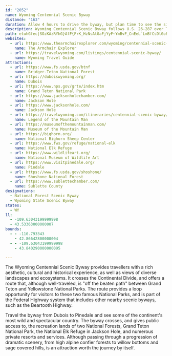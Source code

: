 ```yaml
---
id: "2052"
name: Wyoming Centennial Scenic Byway
distance: "163"
duration: Allow 4 hours to drive the byway, but plan time to see the sights along the way.
description: Wyoming Centennial Scenic Byway follows U.S. 26-287 over Togwotee Pass between Dubois and Moran Junction. The byway then follows U.S. 191-26-89 to Jackson. From Jackson, the continues on U.S. 189-191 to Pinedale.
path: etuhGfec|SOzKAzRYhG}AfF{FrK_HzNsAtGaFjYyF~YmBvF_CnEeL`LmBfCsDlGoBlE}@rCeLbc@yYrfA}Tby@kDfI{CtGuGnL}GfNw\hp@qBrEcH|QuA`EsAbEwE~Qwz@vwDcAnF_AxGi@nFe@lIUlICxEAfF`C|p@AdEO`B}@xDyAnCiAvA{LbMgInKaLhRmBjCuBxBmCxB}CdBeOrH{ThKcL`GyAlAsCrDoAjCgAnCcAxDYdBqH|w@u@fFiAnEu@|BcDlG}BnCyApAwDzBcz@hYiHrCqWzLwBjAiEnDsBpCyBzDkElL_DzGcD~DqJnJ}BlCcBxC_CtGiAlHSrFDfFzApZLtJErHeBdoADbQhApz@?|GY`MqEjgAmAlMuFlYUrBCbEdAdp@ErHGvBqFzg@sC`b@e@jFm@fEsAxGgCbJiDfJsE`LwGxM}DnGkH`K_CnEu@pBqCzLuBfGqAnCuDxGgF~J{KdWcAlCoA~D{FtRyIpUmBrE{@`BaAvAcA`AiWnOsA`A_BjB_D~F{AnBkNjJyAz@cDfAwBV}HGsCLcH`BeLdAsCdAgSnPcXtPyCzAoNxEua@pVmUxKsEdCs@z@y@~A}B`G}BzCkAn@aMlCkJ`BeHdAu@@iAAoCe@oIuDuAe@iAQmBDeB`@aFjBsF~BsBfAyAjAsB`JcAlCmAxAsElC{@v@Y`@S`@_AvDE`BBfCZ|Bj@zAxBxE~@dDLx@HlCKzBKp@eA`DoA~Au_@`^oMdMyDxF_PrWi@jAm@xBiEvYCtCPbCJl@b@fBp@xArA~AlBjArBRnRl@lBr@x@x@~@~Ah@xA`@rBFdCCzAeCh_@S`Bi@~Cy@fBiFlFaFbHoKrSq@lBStAGhA@zCd@|K?jBI~A[~Bi@rBs@rAsA`B_OlPeBhC_BpC}AjD}BvFeAbD]`BElDx@bYC~AKnAOhAYx@g@hAwAjBaBr@eCPaHCcE\aCf@qBr@{DbCyGfG{]pQ}AfAY^e@v@m@rAe@nCIvB\nMKxBWrBmF`R}BfGiAhLo@fCsAjCsGnIsClCaAVeADsEw@cAEeAPuArAaEtIsA~Ci@lB_@rBe@zIc@jCi@~Ay@nAcBjByC~AiAX{I]cGDaBPoE~@iC^kYzFyADmE_@aDL{@\yBrAw@p@yAzBeAjDsAnGiAbIO|CBzCTlDrAnI@jAGbAcAhGmAxEk@`AqDfC{@pAa@rAkAzJEpBPzB|B`KRlBFvBKfDeAhKIdBCrBrA`i@JvBfBdQ?vAErAQ~Aa@lA_BhD{NzVuCrF_JzT}Lr\o@lBuDzOcO`c@e@jAsA`CsGzJm@pAs@~Bq@fFgAdDu@fAgDnDyAdCm@rAcIpZc@jAyAxB_Ar@}S`N{B`BwBrB{dAxnAmFbHsAvBsD`HeFrK}EvKuBdEoLbW_BnEcB`Go@dD}Dh]}AvGeBdGwA`EeBfEyBrEsU|]}@dBw@fC]`BYdE?~AJtC|AtI~P`x@t@nEn@jH|@hNlIxjARnG?~ES`Gu@bKyAxI}E|R}@zDq@|D{Cj[e@`GStGFjHT|Cl@dGd@fCxAjGdMd\pAhEr@dD|@~F^tFHvCCtHKfDe@lFgBnJi@xEStDAxKIdCYnDo@pCcEfL}@tC[fBO~B?tBz@dNBlE_@`FYzAuBrHaDtIsBpEcBrC{JbMeAjBs@fBc@dB[dCIbACjDxAra@BfGQtFg@xDmA|FoGvQwBtIu@lFaBrOAvCNhBN`Ar@fBtDjFz@~Ax@`DjAzGb@fD?dBWjC[`BaJhWe@nCOdC?fG~@dJHnBIvCy@`Hw@zKQ|E?|BThGrBh\?`AEdEStB[|B{BpJQdC?fAJbBrAvKR`G_@lUYtEiAnMo@~E}Cv[YlFsBlo@a@bJ[fCaAdFmAbEcAbCuCxE{FbHmExGyD|HaCfG{AjFgCzKyA|K[vC_@rGY`MDzEN`H^hHt@fH|AxJx@`E|DtNx@rD~@tHLvBFfHi@tbAa@~Km@rH_AnHeAzGwDnO}V|_A}@lE_BdWiA|Xs@`Mu@lI_@lCc@rEyAtTUtFIrG?|JXrKZnFlCbZRlDHrJCx`@F~Df@zFlC`OTlEA`EYpDmCpQm@jFOvCLlJT|DjHnl@\lHIfF]tB_@bByA`DuGnLk@xAo@`Cm@rGIrCHfCDdB\xCd@tBr@vBbCxDbC~BrBtArEv@lUi@vHGhFj@pDz@lBl@bFvBbFjD`DtCvCfDrMjTxBxClCvCnCtCpDrCrDdC|EdCpFxB|DbAvEx@hEd@lVpB`HtA|GpClDxB|E~DxEfFhL|NlG~FxCzBlBlAjI~DbH~B|RtCzIdBdDx@zHpB`IrC`IlDxGrDzGlErFnElIzHxH~HrDlEnGnJtE`J`AdC`E|L|BrKxBzNhAhOr@zS~@zI~@nF|AlGjClHjBzCrCxCjKzG~AvAtC~CzD`GjAzB~HxKvF`HjNtOvEzHdAfChAjDx@|Eb@~FDrFo@bP?`BPpD`@rC~@nDbG`NbBdGh@~C~@zH^fHHzGE`Io@`KcB|KgFhVo@dEWdCQfGPhHRdBx@zEr@jCr@lBdAzBnBpCbN`QpHvI~H~I~IhJjN`MtK`JfIdGtIbHlKnJjOzOxNbQbG`IjGxIhTb\rCtEbGxIjFhF|DxCrBdAbE~AvGxBrGfDlAt@|CpC|H~HjG`EbFrBrDdA|B^rFZjK?lF^`IjAnIfCnBx@bFfCvEdDpLbKxC|BfCxArFxBbDt@zGp@rFL|DEpGf@xFpAtFdBxCr@lDr@fGr@xDpA|BnAzBpBlAvAjJhPfCrDvCtD~CdDbDtClNxKjCnCbCvC|E`HbHhM`D`FhClDdN`Ore@lf@xHlHnJfI|VbRjItG`e@|\jElCfIjDlDfAnvBvd@tF|@jFn@|eClU~LdDdcAb_@pl@dMrDn@rOZ~`DuAzFTnDx@j^tN|CdAlOdDtEhBdMpG`FlB~B`@lBJzOSlD^xAf@hCpAnJtFnFrDh\vZ|H`H|BxA`LfG~QpIbDnB`WtSfLvJfDbChDxAnBd@nLz@|EJbHz@bp@~NrDl@rFXlSJ`b@CA|^`@jD`A`DtSp]pBhHnBbYbDrg@TdFh@|Er@fCjArCf@x@fC|BtCxA|DnA~OdGhCj@vF^`m@?rU}@|JoBjHsBzIyCdb@mKnKuDbHwBbO_E~FyBnGoDvJyJ|DiF`JsIlGgDxa@sNrEiBpLsDdI_Dt\}KhDqAhB_ApHyGtByCfBaDfYev@jAeCtJoOnSwZ~ByChKaJfLuFfKkDtCm@|\aE|GkA`Be@tN_HrEaBlASdESzX`EhE?jEw@rEoBrE_Dv@y@dD{EnLiWlJqPfZ}b@fFgG|P{M`BsBdIsMtBwClBqB|G{D`Cq@tDe@jEQhDJzFxArF~BfGxBpGz@vKV`Kj@|Dx@`_Al_@rXzFfWhFbC]vBaAn@y@~@eBb@eB^{C~C}ZLwCOiE_@aEDeA|@yGCuRHqRs@iJOkGJmEfAgHtg@eiCl@{ArAsA|DyC~CwC`FiHpEoLbFyRx@yAxEiEdCwDpAmAfE{AzBsA|AqAfPkQtAeBnDoGnO{Ut@mBvAyDh@_CnB}LrAeExNc^nCaIrA{EhBoIxAgOr@wPjCgOf@iE?{KIwKH{Ax@yEjCgGtGiLjIcNdAeCl@sCj@oKLeAdBsFRgBYmKb@sCZ_Ah@_AlAaAtBsAbAkAh@mAX_BDsAAyAeAgKQsFDuDX_JO{FN{BrByHHmA@eBoBcTc@uGNcCRoA`B_HVaC?qDs@wD{BeHs@{E_@cX?aCJyClAaRZuHEwCe@uGBmBd@{FRgIc@eFaAaDuAmCiBmBmBmAcFqCcBaB_AeBiAqEo@qGi@eDo@sBu@aBeCyCeBcBcAiAy@wAiAsCyCiNuBuIm@yD?_Ed@sDfDqK^qBDsFa@oH@gBRsBnAkGXsCDuFuA_h@?kBP_Bv@aDz@{AjFwG|F{I~BgCdLuJxEgDlCq@`JaBvC}A~PmStCgG|@wAn@m@pFkDtBaB|AaBlAsCvFaRd@uEh@yMT{Bh@cCxAmDpMqV`DgEhEyDtGsE|DaCtD{AbEw@lc@gEhBk@vA{@~BkBz@eA`AeBjAgDr@uCh@sEnC}Yv@oChAwAvHmFxBkAnEmD|BoCvBeDlDgJtAoFx@eF|AwQ~AgUHsDUaFmAoFe@gA{MmPcAyAy@mBc@kBOgAEmCZaGxHms@bFig@~AeIj@gBzBqE``AquA|DaFj_@si@xD_IvGoOrAmCbBmCrBgCxCkCn]eXzPgNxAu@fCy@vMkDlAk@hByAzYkXxVoVz^y\jnAgkA|KeJlj@uh@vUaTbz@gw@bAkArBeDb@aAdA_D`@_BjBuK~Nq{@`I{g@hQcbAZ{CB_DIyAOyA]}Ak@cBoC}G[aAc@gC[uD{A{y@s@om@oBmqANmE^gCj@kChNwa@xCqJ|@sETmCD_EOuE_BoXDgFRkCnSwuAdAaJ?_C]yDkFqZm@oE{@mJYuFM_EI{LRgIv@iMr@sGz@eGbFyWt@kCp@yAdAkBxB{Bnd@e_@hBgA|B_AfImCzD_Bh@]tByBx@mAfAaCv@sCh@yDLmDIgDm@oEo@_C_BqE{Lc[_AmCa@{AWyAOmC@_C^gDpBcLXsEDaLHkB^mD^eBd@uAnA}BzCyCpM{IfDsC~AmBl@gAd@sBRsAF_C{@iSEkDTqHb@qEZyBd@uCr@_DbAuClBeEzAwBlBcBvCwAfJsDnB_AxB{AdKuN`Ykb@xIgMbBsBpDoDdC_CvEeDfE_ClEmBzpBaq@js@kUfCg@hDSvFIlF^~aAtQlFd@hHK~HkAzHoCtBqAxCoBzl@kk@~N}LtI_HnFuDrR_OvGgG~AoB|V__@pq@_cAjCgEdF_GhFaF~FeE`IeEbf@sT|BqAxC{BfGsGdKiN`NaSpImL~C}DfUiVpcAseApDqCjGmDlH{CvJiCtKoAx`Eqa@lVsBtRsBhPgCp\mHvYeGn_@iHvFe@hkAmCjKy@nHgAh`@_IhMsAv]yBpGYzNQfe@r@|FAxDw@xCaA`DaChBqBlCcEvAwDx@mD`@kCTiEj@}StAit@nAgk@hAuZpIkaE^gOr@mPxAyMt@_FnAeG|AcGjH{U|H}UrBoIf@eCj@_FXoE@gFEkDgCub@QeMXeP`@qFnEyb@|NumArE_a@jGyc@f@kFJaD@{Gi@wRAmDHkFn@gIhBmKrBsGrAcDz]aq@zBaFbAqCvAaEhBoIh@eEj@{GPyDFgHk@owBJedC?atAOgGD{G
websites:
  - url: https://www.thearmchairexplorer.com/wyoming/centennial-scenic-byway.php
    name: The Armchair Explorer
  - url: https://travelwyoming.com/listings/centennial-scenic-byway/
    name: Wyoming Travel Guide
attractions:
  - url: https://www.fs.usda.gov/btnf
    name: Bridger-Teton National Forest
  - url: https://duboiswyoming.org/
    name: Dubois
  - url: https://www.nps.gov/grte/index.htm
    name: Grand Teton National Park
  - url: https://www.jacksonholechamber.com/
    name: Jackson Hole
  - url: https://www.jacksonhole.com/
    name: Jackson Hole
  - url: https://travelwyoming.com/itineraries/centennial-scenic-byway/
    name: Legend of the Mountain Man
  - url: https://museumofthemountainman.com/
    name: Museum of the Mountain Man
  - url: https://bighorn.org/
    name: National Bighorn Sheep Center
  - url: https://www.fws.gov/refuge/national-elk
    name: National Elk Refuge
  - url: https://www.wildlifeart.org/
    name: National Museum of Wildlife Art
  - url: https://www.visitpinedale.org/
    name: Pindale
  - url: https://www.fs.usda.gov/shoshone/
    name: Shoshone National Forest
  - url: https://www.sublettechamber.com/
    name: Sublette County
designations:
  - National Forest Scenic Byway
  - Wyoming State Scenic Byway
states:
  - WY
ll:
  - -109.63043199999998
  - 43.53363000000007
bounds:
  - - -110.793343
    - 42.86642800000004
  - - -109.63043199999998
    - 43.840290000000095

---
```


The Wyoming Centennial Scenic Byway provides travellers with a rich aesthetic, cultural and historical experience, as well as views of diverse landscapes and ecosystems. It crosses the Continental Divide, and offers a route that, although well-traveled, is "off the beaten path" between Grand Teton and Yellowstone National Parks. The route provides a loop opportunity for visitors to these two famous National Parks, and is part of the Federal Highway system that includes other nearby scenic byways, such as the Beartooth Highway.

Travel the byway from Dubois to Pinedale and see some of the continent's most wild and spectacular country. The byway crosses, and gives public access to, the recreation lands of two National Forests, Grand Teton National Park, the National Elk Refuge in Jackson Hole, and numerous private resorts and services. Although passing through a progression of dramatic scenery, from high alpine confier forests to willow bottoms and sage covered hills, is an attraction worth the journey by itself.
